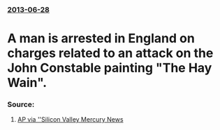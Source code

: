 ### [2013-06-28](/news/2013/06/28/index.md)

# A man is arrested in England on charges related to an attack on the John Constable painting "The Hay Wain". 




### Source:

1. [AP via ''Silicon Valley Mercury News](http://www.mercurynews.com/breaking-news/ci_23560749/man-arrested-over-attack-john-constable-artwork)
